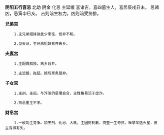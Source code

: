 **阴阳五行喜忌**
北助 阴金 化忌 主延缓
喜诸吉，喜四墓生人，喜居辰戌丑未。
忌诸凶，忌寅申巳亥。
吉则暗生权力，凶则暗受挤排。

**兄弟宫**
```
    1.主兄弟姐妹彼此少来往，但非不和。

    2.见天马，主兄弟姐妹背井离乡。
```

**夫妻宫**
```
    1.主配偶孤独，离乡背井。

    2.主迟婚，拖延。婚后家务是非。
```

**子女宫**
```
    1.主刑、主孤。与浮荡的星曜会合，主性格易流于虚诈。
    
    2.煞忌重主不孝。
```

**财帛宫**
```
    1.一般均主竞争。加天刑、化忌、大耗，主因财耗散，而至一生奇贫。唯擎羊遇火星，反主有得有失。
```